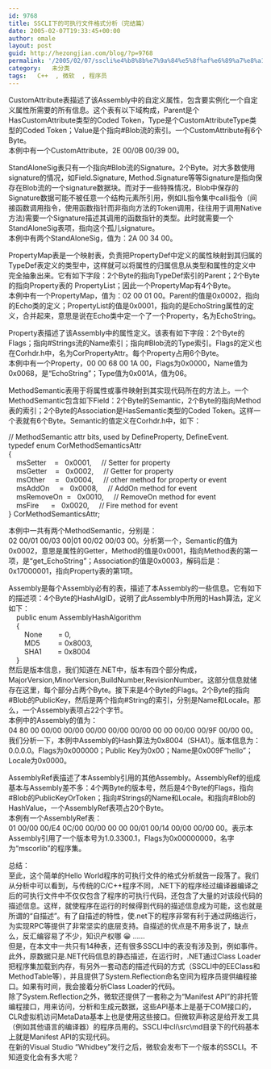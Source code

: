 ```yaml
---
id: 9768
title: SSCLI下的可执行文件格式分析（完结篇）
date: 2005-02-07T19:33:45+00:00
author: omale
layout: post
guid: http://hezongjian.com/blog/?p=9768
permalink: '/2005/02/07/sscli%e4%b8%8b%e7%9a%84%e5%8f%af%e6%89%a7%e8%a1%8c%e6%96%87%e4%bb%b6%e6%a0%bc%e5%bc%8f%e5%88%86%e6%9e%90%ef%bc%88%e5%ae%8c%e7%bb%93%e7%af%87%ef%bc%89-2/'
category:   未分类  
tags:   C++  , 微软  , 程序员
---
```

CustomAttribute表描述了该Assembly中的自定义属性，包含要实例化一个自定义属性所需要的所有信息。这个表有以下域构成，Parent是个HasCustomAttribute类型的Coded&nbsp;Token，Type是个CustomAttributeType类型的Coded&nbsp;Token；Value是个指向#Blob流的索引。一个CustomAttribute有6个Byte。  
本例中有一个CustomAttribute，2E&nbsp;00/0B&nbsp;00/39&nbsp;00。

StandAloneSig表只有一个指向#Blob流的Signature。2个Byte。对大多数使用signature的情况，如Field.Signature,&nbsp;Method.Signature等等Signature是指向保存在Blob流的一个signature数据块。而对于一些特殊情况，Blob中保存的Signature数据可能不被任意一个结构元素所引用，例如IL指令集中calli指令（间接函数调用指令，使用函数指针而非指向方法的Token调用，往往用于调用Native方法)需要一个Signature描述其调用的函数指针的类型。此时就需要一个StandAloneSig表项，指向这个孤儿signature。  
本例中有两个StandAloneSig，值为：2A&nbsp;00&nbsp;34&nbsp;00。

PropertyMap表是一个映射表，负责把PropertyDef中定义的属性映射到其归属的TypeDef表定义的类型中，这样就可以将属性的归属信息从类型和属性的定义中完全抽象出来。它有如下字段：2个Byte的指向TypeDef索引的Parent；2个Byte的指向Property表的&nbsp;PropertyList；因此一个PropertyMap有4个Byte。  
本例中有一个PropertyMap，值为：02&nbsp;00&nbsp;01&nbsp;00。Parent的值是0x0002，指向的Echo类的定义；PropertyList的值是0x0001，指向的是EchoString属性的定义，合并起来，意思是说在Echo类中定一个了一个Property，名为EchoString。

Property表描述了该Assembly中的属性定义。该表有如下字段：2个Byte的Flags；指向#Strings流的Name索引；指向#Blob流的Type索引。Flags的定义也在Corhdr.h中，名为CorPropertyAttr。每个Property占用6个Byte。  
本例中有一个Property，00&nbsp;00&nbsp;68&nbsp;00&nbsp;1A&nbsp;00，Flags为0x0000，Name值为0x0068，是“EchoString”；Type值为0x001A，值为06。

MethodSemantic表用于将属性或事件映射到其实现代码所在的方法上。一个MethodSemantic包含如下Field：2个Byte的Semantic，2个Byte的指向Method表的索引；2个Byte的Association是HasSemantic类型的Coded&nbsp;Token。这样一个表就有6个Byte。Semantic的值定义在Corhdr.h中，如下：

//&nbsp;MethodSemantic&nbsp;attr&nbsp;bits,&nbsp;used&nbsp;by&nbsp;DefineProperty,&nbsp;DefineEvent.  
typedef&nbsp;enum&nbsp;CorMethodSemanticsAttr  
{  
&nbsp;&nbsp;&nbsp;&nbsp;msSetter&nbsp;&nbsp;&nbsp;&nbsp;=&nbsp;&nbsp;&nbsp;0x0001,&nbsp;&nbsp;&nbsp;&nbsp;&nbsp;//&nbsp;Setter&nbsp;for&nbsp;property&nbsp;&nbsp;  
&nbsp;&nbsp;&nbsp;&nbsp;msGetter&nbsp;&nbsp;&nbsp;&nbsp;=&nbsp;&nbsp;&nbsp;0x0002,&nbsp;&nbsp;&nbsp;&nbsp;&nbsp;//&nbsp;Getter&nbsp;for&nbsp;property&nbsp;&nbsp;  
&nbsp;&nbsp;&nbsp;&nbsp;msOther&nbsp;&nbsp;&nbsp;&nbsp;&nbsp;=&nbsp;&nbsp;&nbsp;0x0004,&nbsp;&nbsp;&nbsp;&nbsp;&nbsp;//&nbsp;other&nbsp;method&nbsp;for&nbsp;property&nbsp;or&nbsp;event&nbsp;&nbsp;&nbsp;  
&nbsp;&nbsp;&nbsp;&nbsp;msAddOn&nbsp;&nbsp;&nbsp;&nbsp;&nbsp;=&nbsp;&nbsp;&nbsp;0x0008,&nbsp;&nbsp;&nbsp;&nbsp;&nbsp;//&nbsp;AddOn&nbsp;method&nbsp;for&nbsp;event&nbsp;&nbsp;&nbsp;  
&nbsp;&nbsp;&nbsp;&nbsp;msRemoveOn&nbsp;&nbsp;=&nbsp;&nbsp;&nbsp;0x0010,&nbsp;&nbsp;&nbsp;&nbsp;&nbsp;//&nbsp;RemoveOn&nbsp;method&nbsp;for&nbsp;event&nbsp;&nbsp;&nbsp;&nbsp;  
&nbsp;&nbsp;&nbsp;&nbsp;msFire&nbsp;&nbsp;&nbsp;&nbsp;&nbsp;&nbsp;=&nbsp;&nbsp;&nbsp;0x0020,&nbsp;&nbsp;&nbsp;&nbsp;&nbsp;//&nbsp;Fire&nbsp;method&nbsp;for&nbsp;event&nbsp;&nbsp;&nbsp;&nbsp;  
}&nbsp;CorMethodSemanticsAttr;

本例中一共有两个MethodSemantic，分别是：02&nbsp;00/01&nbsp;00/03&nbsp;00|01&nbsp;00/02&nbsp;00/03&nbsp;00。分析第一个，Semantic的值为0x0002，意思是属性的Getter，Method的值是0x0001，指向Method表的第一项，是“get_EchoString”；Association的值是0x0003，解码后是：0x17000001，指向Property表的第1项。

Assembly是每个Assembly必有的表，描述了本Assembly的一些信息。它有如下的描述项：4个Byte的HashAlgID，说明了此Assembly中所用的Hash算法，定义如下：  
&nbsp;&nbsp;&nbsp;&nbsp;public&nbsp;enum&nbsp;AssemblyHashAlgorithm  
&nbsp;&nbsp;&nbsp;&nbsp;{  
&nbsp;&nbsp;&nbsp;&nbsp;&nbsp;&nbsp;&nbsp;&nbsp;None&nbsp;&nbsp;&nbsp;&nbsp;&nbsp;&nbsp;&nbsp;&nbsp;=&nbsp;0,  
&nbsp;&nbsp;&nbsp;&nbsp;&nbsp;&nbsp;&nbsp;&nbsp;MD5&nbsp;&nbsp;&nbsp;&nbsp;&nbsp;&nbsp;&nbsp;&nbsp;&nbsp;=&nbsp;0x8003,  
&nbsp;&nbsp;&nbsp;&nbsp;&nbsp;&nbsp;&nbsp;&nbsp;SHA1&nbsp;&nbsp;&nbsp;&nbsp;&nbsp;&nbsp;&nbsp;&nbsp;=&nbsp;0x8004  
&nbsp;&nbsp;&nbsp;&nbsp;}  
然后是版本信息，我们知道在.NET中，版本有四个部分构成，MajorVersion,MinorVersion,BuildNumber,RevisionNumber。这部分信息就储存在这里，每个部分占两个Byte。接下来是4个Byte的Flags。2个Byte的指向#Blob的PublicKey，然后是两个指向#String的索引，分别是Name和Locale。那么，一个Assembly表项占22个字节。  
本例中的Assembly的值为：04&nbsp;80&nbsp;00&nbsp;00/00&nbsp;00/00&nbsp;00/00&nbsp;00/00&nbsp;00/00&nbsp;00&nbsp;00&nbsp;00/00&nbsp;00/9F&nbsp;00/00&nbsp;00。我们分析一下，本例中Assembly的Hash算法为0x8004（SHA1）。版本信息为：0.0.0.0。Flags为0x000000；Public&nbsp;Key为0x00；Name是0x009F“hello”；Locale为0x0000。

AssemblyRef表描述了本Assembly引用的其他Assembly。AssemblyRef的组成基本与Assembly差不多：4个两Byte的版本号，然后是4个Byte的Flags，指向#Blob的PublicKeyOrToken；指向#Strings的Name和Locale。和指向#Blob的HashValue，一个AssemblyRef表项占20个Byte。  
本例有一个AssemblyRef表：01&nbsp;00/00&nbsp;00/E4&nbsp;0C/00&nbsp;00/00&nbsp;00&nbsp;00&nbsp;00/01&nbsp;00/14&nbsp;00/00&nbsp;00/00&nbsp;00。表示本Assembly引用了一个版本号为1.0.3300.1，Flags为0x00000000，名字为“mscorlib”的程序集。

总结：  
至此，这个简单的Hello&nbsp;World程序的可执行文件的格式分析就告一段落了。我们从分析中可以看到，与传统的C/C++程序不同，.NET下的程序经过编译器编译之后的可执行文件中不仅仅包含了程序的可执行代码，还包含了大量的对该段代码的描述信息。这样，就使程序在运行的时候得到代码的描述信息成为可能，这也就是所谓的“自描述”。有了自描述的特性，使.net下的程序非常有利于通过网络运行，为实现RPC等提供了非常坚实的底层支持。自描述的优点是不用多说了，缺点么，反汇编容易了不少，知识产权哪&nbsp;😀&nbsp;……  
但是，在本文中一共只有14种表，还有很多SSCLI中的表没有涉及到，例如事件。此外，原数据只是.NET代码信息的静态描述，在运行时，.NET通过Class&nbsp;Loader把程序集加载到内存，有另外一套动态的描述代码的方式（SSCLI中的EEClass和MethodTable等），并且提供了System.Reflection命名空间为程序员提供编程接口。如果有时间，我会接着分析Class&nbsp;Loader的代码。  
除了System.Reflection之外，微软还提供了一套称之为“Manifest&nbsp;API”的非托管编程接口，用来访问，分析和生成元数据，这些API基本上是基于COM接口的，CLR虚拟机访问MetaData基本上也是使用这些接口。但微软声称这是给开发工具（例如其他语言的编译器）的程序员用的。SSCLI中cli\src\md目录下的代码基本上就是Manifest&nbsp;API的实现代码。  
在新的Visual&nbsp;Studio&nbsp;“Whidbey”发行之后，微软会发布下一个版本的SSCLI。不知道变化会有多大呢？